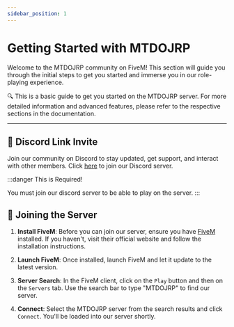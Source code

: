 ```yaml
---
sidebar_position: 1
---
```


# Getting Started with MTDOJRP

Welcome to the MTDOJRP community on FiveM! This section will guide you through the initial steps to get you started and immerse you in our role-playing experience.

🔍 This is a basic guide to get you started on the MTDOJRP server. For more detailed information and advanced features, please refer to the respective sections in the documentation.

---

## 💬 Discord Link Invite

Join our community on Discord to stay updated, get support, and interact with other members. Click [here](https://discord.gg/fRwb4wAvyC) to join our Discord server.

:::danger This is Required!

You must join our discord server to be able to play on the server.
:::

## 🚀 Joining the Server

1. **Install FiveM**: Before you can join our server, ensure you have [FiveM](https://fivem.net/) installed. If you haven't, visit their official website and follow the installation instructions.
   
2. **Launch FiveM**: Once installed, launch FiveM and let it update to the latest version.

3. **Server Search**: In the FiveM client, click on the `Play` button and then on the `Servers` tab. Use the search bar to type "MTDOJRP" to find our server.

4. **Connect**: Select the MTDOJRP server from the search results and click `Connect`. You'll be loaded into our server shortly.

